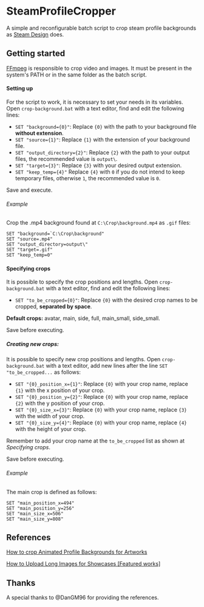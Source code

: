 # SteamProfileCropper

A simple and reconfigurable batch script to crop steam profile backgrounds as [Steam Design](https://steam.design/) does.

## Getting started

[FFmpeg](https://www.ffmpeg.org/) is responsible to crop video and images. It must be present in the system's PATH or in the same folder as the batch script.

#### Setting up

For the script to work, it is necessary to set your needs in its variables. Open `crop-background.bat` with a text editor, find and edit the following lines:
- `SET "background={0}"`: Replace `{0}` with the path to your background file **without extension**.
- `SET "source={1}"`: Replace `{1}` with the extension of your background file.
- `SET "output_directory={2}"`: Replace `{2}` with the path to your output files, the recommended value is `output\`.
- `SET "target={3}"`: Replace `{3}` with your desired output extension.
- `SET "keep_temp={4}"` Replace `{4}` with `0` if you do not intend to keep temporary files, otherwise `1`, the recommended value is `0`.

Save and execute.

###### Example
Crop the .mp4 background found at `C:\Crop\background.mp4` as `.gif` files:
```batch
SET "background=`C:\Crop\background"
SET "source=.mp4"
SET "output_directory=output\"
SET "target=.gif"
SET "keep_temp=0"
```

#### Specifying crops

It is possible to specify the crop positions and lengths. Open `crop-background.bat` with a text editor, find and edit the following lines:
- `SET "to_be_cropped={0}"`: Replace `{0}` with the desired crop names to be cropped, **separated by space**.

**Default crops:** avatar, main, side, full, main_small, side_small.

Save before executing.

##### Creating new crops:

It is possible to specify new crop positions and lengths. Open `crop-background.bat` with a text editor, add new lines after the line `SET "to_be_cropped...` as follows:
- `SET "{0}_position_x={1}"`: Replace `{0}` with your crop name, replace `{1}` with the x position of your crop.
- `SET "{0}_position_y={2}"`: Replace `{0}` with your crop name, replace `{2}` with the y position of your crop.
- `SET "{0}_size_x={3}"`: Replace `{0}` with your crop name, replace `{3}` with the width of your crop.
- `SET "{0}_size_y={4}"`: Replace `{0}` with your crop name, replace `{4}` with the height of your crop.

Remember to add your crop name at the `to_be_cropped` list as shown at *Specifying crops*.

Save before executing.

###### Example
The main crop is defined as follows:
```batch
SET "main_position_x=494"
SET "main_position_y=256"
SET "main_size_x=506"
SET "main_size_y=808"
```

## References 

[How to crop Animated Profile Backgrounds for Artworks](https://steamcommunity.com/sharedfiles/filedetails/?id=2142202319)

[How to Upload Long Images for Showcases [Featured works]](https://steamcommunity.com/sharedfiles/filedetails/?id=748624905)

## Thanks

A special thanks to @DanGM96 for providing the references.
